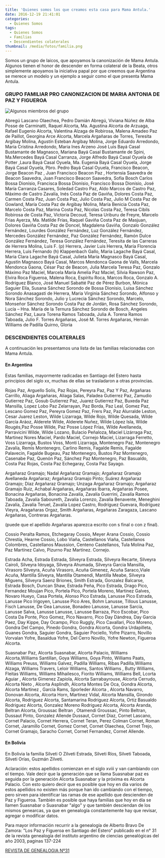 ```yaml
---
title: 'Quienes somos los que creamos esta casa para Mama Antula.'
date: 2016-12-19 21:41:01
categories:
  - Quienes Somos
tags:
  - Quienes Somos
  - Familias
  - Descendientes colaterales
thumbnail: /media/fotos/familia.png
---
```


Somos un grupo de laicos, que apoyamos la canonización de Mama Antula. Algunos tienen el honor de descender en forma colateral de la Beata, otros simplemente apoyamos la iniciativa papal por que creemos que Argentina se merece un modelo y un ejemplo a seguir como el que presenta Mama Antula.

### GRUPO FAMILIAR PRO CANONIZACION DE MARIA ANTONIA DE PAZ Y FIGUEROA

![Algunos miembros del grupo](/media/fotos/familia.png)

Abregú Lascano Olaechea,  Pedro Damián
Abregú, Viviana Núñez de
Alba Posse de Carminatti, Raquel
Alcorta, Ma. Agustina
Alcorta de Arzuaga, Rafael Eugenio
Alcorta, Valentina
Alzaga de Robirosa, Malena
Amadeo Paz de Paillot, Georgina
Arce  Alcorta, Marcela
Argañaras de Torres, Teresita
Argibay Molina, Agustín Esteban
Argibay Molina, Jorge Eduardo
Arredondo, Maria Cristina
Arredondo, Maria Ines
Arzeno José Luis
Bayá Casal Bustamante de Magnasco, Mariana
Bayá Casal Bustamante de Spini, Ma.Mercedes
Bayá Casal Carranza, Jorge Alfredo
Bayá Casal Oyuela de Potter ,Laura
Bayá Casal Oyuela, Ma. Eugenia
Bayá Casal Oyuela, Jorge
Bayá Casal Oyuela, Pbro. Pedro
Bayá Casal Oyuela, Francisco
Beacon, Jorge
Beacon Paz , Juan Francisco
Beacon Paz , Hortensia Saavedra de
Beacon Saavedra, Juan Francisco
Beacon Saavedra, Sofia
Bosch Carlos
Bossa Dionísio, Francisca
Bossa Dionísio, Francisco
Bossa Dionísio, José María
Carranza Casares, Soledad
Castro Paz, Aldo Marcos de
Castro Paz, Máximo de
Castro Zavalía, Inés
Costa Paz de Gaviña, Dolores
Costa Paz, Carmen
Costa Paz, Juan
Costa Paz, Julio
Costa Paz, Julio M
Costa Paz de Gowland, María
Costa Paz de Argibay Molina, María Benicia
Costa Paz, Marcelo
Costa Paz, Marina
Costa Paz, Nicolas
Costa Paz, Teresa Cibils Robirosa de
Costa Paz, Victoria
Decoud, Teresa Uriburu de
Freyre, Marcelo
Frias Ayerza, Ma. Matilde
Frías,  Raquel
Gaviña Costa Paz de Masjuan, Dolores
Gaviña Costa Paz de Doncel, Magdalena
Gaviña, Gonzalo
González Fernández, Lourdes
González Fernández, Luz
González Fernández, Mercedes
González Fernández, Paz
González Fernández, Ramón Dulce
González Fernández, Teresa
González Fernández, Teresita de las Carreras de
Herrera Molina, Luis F. (p)
Herrera, Javier Luis
Herrera, María Florencia
Herrera, Luis Fernando (h)
Klappenbach Gallo, Maria
Lagache Bayá Casal, Maria Clara
Lagache Bayá Casal, Julieta María
Magnasco  Bayá Casal, Agustín
Magnasco Bayá Casal, Marcos
Mendonca Gaona de Valls, Marcela
Mendonca Gaona, César
Paz de Beacon, Julia Marcela Teresa
Paz, Gonzalo Máximo
Paz  Maciel, Marcela María Amelia
Paz Maciel, Silvia
Rawson Paz, Elvira
Roca Figueroa, Malena
Roca, Espíritu
Roca, Marcos
Roca, Gonzalo A.
Rodriguez Blanco, José Manuel
Sabatté Paz de Pérez Burbon, Mónica
Saguier Elía, Susana
Sánchez Sorondo de Bossa Dionisio, Luisa
Sánchez Sorondo Anasagasti de Herrera, Maria Virginia
Sánchez Sorondo, Alfonso y Nora
Sánchez Sorondo, Julio y Lucrecia
Sánchez Sorondo, Marcelo, Monseñor
Sánchez Sorondo Costa Paz de Jordán, Rosa
Sánchez Sorondo, Lucía – Hna. María de la Ternura
Sánchez Sorondo de Bosch, Angeles
Sánchez Paz, Laura
Torena Ramos Taboada, Julia A.
Torena Ramos Taboada, Julio F.
Torres Argañaras, José M.
Torres Argañaras, Hernán
Williams de Padilla Quirno, Gloria

### DESCENDIENTES COLATERALES

A continuación les presentamos una lista de las familias relacionadas con Mama Antula.

#### En Argentina

Estas familias, mayormente  radicadas en Santiago del Estero hasta principios del siglo xx, muchas de ellas se trasladaron a otras provincias.

Rojas Paz, Arguello Solís, Paz Rojas, Pereyra Paz, Paz Y Paz, Argañaras Carrillo, Aliaga Argañaras, Aliaga Salas, Paladea Gutierrez Paz, Zamudio Gutierrez Paz, Gosub Gutierrez Paz, Juarez Gutierrez Paz, Buxeda Paz Mansilla, Lopez Lobo Paz Zelarrayan, Paz Borda, Paz Leal, Gomez Paz, Lescano Gomez Paz, Pereyra Gomez Paz, Frers Paz, Paz Alurralde Leston, Cesar Juarez Leston, Wilde Lizarraga, Wilde Rojo, Wilde Quesada, Wilde García Aráoz, Alderete Wilde, Alderete Nuñez, Wilde López Isla, Wilde Rougés,Paz Posse Wilde, Paz Posse López Frías, Wilde Avellaneda, Parravicini Wilde, Wilde Lozano, Bulacio Peñaloza, Maciel Lizárraga Paz, Martinez Nores Maciel, Pardo Maciel, Cornejo Maciel, Lizarraga Ferretto, Voss Lizarraga, Bustos Voss, Monti Lizarraga, Montenegro Paz, Montenegro Zavalía, Remis Montenegro, Carlino Remis, Fagalde Remis, Fagalde Palavecin, Fagalde Bugeau, Paz Montenegro, Bustos Paz Montenegro, Casenabe Paz, Quenón Paz, Sánchez Paz Montenegro, Paz Basualdo, Costa Paz Rojas, Costa Paz Echegaray, Costa Paz Sayago.

Argañaraz Gramajo; Nadal Argañaraz Gramajo; Argañaraz Gramajo Avellaneda Argañaraz; Argañaraz Gramajo Pinto; Suárez Argañaraz Gramajo; Díaz Argañaraz Gramajo; Unzaga Argañaraz Gramajo; Argañaraz Gramajo Ruiz, Achabal Argañaras, Argañaras Ibarra, Argañaras Posee, Bonacina Argañaras, Bonacina Zavalía, Zavalía Guerrini, Zavalía Ramos Taboada, Zavalía Saboureth, Zavalía Lorenzo, Zavalía Benavente, Meneghini Zavalía, Zavalía Teruel, Zavalía Lopez Castro, Rodríguez Guevara, Rodríguez Vieyra, Aragañaras Orgaz, Smith Argañaras, Argañaras Zaragaza, Lascano Argañaras, Contreras Argañaras.

(puede que el apellido Argañaras aparezca escrito con s final o con z final).

Cossio Peralta Ramos, Etchegaray Cossio, Meyer Arana Cossio, Cossio Chrestía, Hearne Cossio, Lobo Viaña, Castellanos Viaña, Castellanos Colombres, Castellanos Maussion, Centeno Castellanos, Tula Molina Paz, Paz Martínez Calvo, Pizurno Paz Martínez. Cornejo.

Estrada Acha, Estrada Estrada, Silveyra Estrada, Silveyra Recarte,   Silveyra Cairoli, Silveyra Idoyaga, Silveyra Ahumada, Silveyra Garcia Mansilla, Virasoro Silveyra, Acuña Virasoro, Acuña Gimenez, Acuña Saraco,Viale Acuña, Mantilla Silveyra, Mantilla Otamendi, Mantilla Meabe, Silveyra Miguens, Silveyra Saenz Briones, Smith Estrada, Gonzalez Balcarse, Estrada Bosch, Duncan Shaw, Estrada Peña, Pico Estrada, Drago Pico, Fernandez Moujan Pico, Portela Pico, Portela Moreno, Martinez Galves, Novaro Hueyo, Casa Portela, Alonso Pico Estrada, Lanusse Pico Estrada, Lanusse Pico Irigoyen, Lanusse Pico Ares, Bohm Lanusse, Tillous Lanusse, Fisch Lanusse, De Gea Lanusse, Bonadeo Lanusse, Lanusse Sarcia, Lanusse Salva, Lanusse Lanusse, Lanusse Barraza, Pico Escobar, Pico Costa Da Ponte, Pico Gomez, Pico Navarro, Pico Day Dàndrea, Day Garcia Paez, Day Kippe, Day Ocampo, Pico Ruggly, Pico Cavallari, Pico Moreno, Gondra Del Campo, Pinedo Gondra, Gondra Alcorta, Gondra Urdapilleta, Guanes Gondra, Saguier Gondra, Saguier Pociello, Yofre Pizarro, Novillo Vorvalan Yofre, Basaldua Yofre, Del Cerro Novillo, Yofre Newton, Figueroa Alcorta.

Suasnabar Paz, Alcorta Suasnabar, Alcorta Palacio, Williams Alcorta,Williams Santillan, Goya Williams, Goya Pinto, Williams Paats,         Williams Preuss,  Williams Galvez,  Padilla Williams,  Ribas Padilla,Williams Alzaga,   Williams Travers, Leloir Williams, Santos Williams , Butty  Williams, Fleitas Williams,  Williams Mihailesco,  Fiorito Williams, Williams Bell, Lcorta Aguiar ,  Alcorta Gimenez Zapiola, Alcorta Sarrabayrouse,  Alcorta Cerrudo, Alcorta Nieto ,  Alcorta Asplindh, Alcorta Montes De Oca, Gondra Alcorta, Alcorta Martinez , García Rams, Sporleder Alcorta ,  Alcorta Navarro, Donovan Alcorta, Alcorta Horn,  Martinez Vidal, Alcorta Mansilla, Girondo Alcorta, Rodriguez Alcorta, Santamarina Rodriguez Alcorta, Ortiz Basualdo Rodriguez Alcorta, Gonzalez Moreno Rodriguez Alcorta, Alcorta Aranda, Beltran Alcorta, Groussac Beltran , Otamendi Groussac, Pinto Beltran, Dussaut Pinto, Gonzalez Allende Dussaut, Cornet Diaz, Cornet Lascano, Cornet Palacio, Cornet Herrera, Cornet Teran, Perez Colman Cornet, Roman Cornet, Jaramillo Cornet, Gomez Cornet, Cornet Olaechea,   Cornet Trejo, Cornet Gramajo, Saracho Cornet,  Cornet Fernandez,  Cornet Allende.

#### En Bolivia

En Bolivia la familia Silveti O Zilveti Estrada, Silveti Ríos, Silveti Taboada, Silveti Orías, Guzmán Zilveti.

Aclaración: estos apellidos comienzan en el siglo xviii y van cambiando con el tiempo. Vale decir que la generación que se llama Suasnabar paz es seguida por la generación Alcorta Suasnabar  y la próxima es Alcorta Palacio. Con esto quiero decir que es posible que hoy en día varios de estos apellidos no existen más porque han ido cambiando con el tiempo, pero sirven para identificar las ramas de ese apellido que descienden de Paz y Figueroa. También es posible que haya familias que hoy en día se llamen Suasnabar o Suasnabar "algo" y que también desciendan de los mismos genearcas, ya que en genealogía constantemente hay que revisar, agregar o modificar datos.

Para mayor información recurrir a la genealogía de Alberto Bravo De Zamora: "Los Paz y Figueroa en Santiago del Estero" publicado en el n° 31 de la revista genealogía del instituto argentino de ciencias genealógicas del año 2003,  paginas 137-224

[REVISTA DE GENEALOGIA Nº31](http://www.mamaantula.org/GENEALOGIA%20-%20REVISTA%20DEL%20INSTITUTO%20ARGENTINO%20DE%20CIENCIAS%20GENEALOGICAS%20NRO31.pdf)
